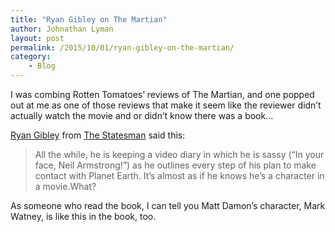 ```yaml
---
title: "Ryan Gibley on The Martian"
author: Johnathan Lyman
layout: post
permalink: /2015/10/01/ryan-gibley-on-the-martian/
category:
    - Blog
---
```


I was combing Rotten Tomatoes’ reviews of The Martian, and one popped out at me as one of those reviews that make it seem like the reviewer didn’t actually watch the movie and or didn’t know there was a book…

[Ryan Gibley](http://www.newstatesman.com/culture/film/2015/10/walk-visual-magic-one-few-films-which-3d-justified) from [The Statesman](http://www.newstatesman.com/culture/film/2015/10/walk-visual-magic-one-few-films-which-3d-justified) said this:

> All the while, he is keeping a video diary in which he is sassy (“In your face, Neil Armstrong!”) as he outlines every step of his plan to make contact with Planet Earth. It’s almost as if he knows he’s a character in a movie.What?

As someone who read the book, I can tell you Matt Damon’s character, Mark Watney, is like this in the book, too.

